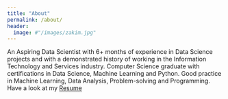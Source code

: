 ```yaml
---
title: "About"
permalink: /about/
header:
  image: #"/images/zakim.jpg"
---
```


An Aspiring Data Scientist with 6+ months of experience in Data Science projects and with a demonstrated history of working in the Information Technology and Services industry. Computer Science graduate with certifications in Data Science, Machine Learning and Python. Good practice in Machine Learning, Data Analysis, Problem-solving and Programming. <br>
Have a look at my [Resume](/_pages/resume.html) <br>
